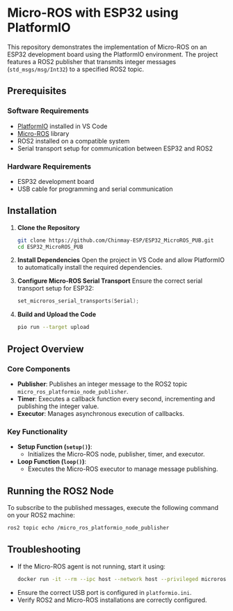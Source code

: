 # Micro-ROS with ESP32 using PlatformIO

This repository demonstrates the implementation of Micro-ROS on an ESP32 development board using the PlatformIO environment. The project features a ROS2 publisher that transmits integer messages (`std_msgs/msg/Int32`) to a specified ROS2 topic.

## Prerequisites

### Software Requirements
- [PlatformIO](https://platformio.org/) installed in VS Code
- [Micro-ROS](https://micro.ros.org/) library
- ROS2 installed on a compatible system
- Serial transport setup for communication between ESP32 and ROS2

### Hardware Requirements
- ESP32 development board
- USB cable for programming and serial communication

## Installation

1. **Clone the Repository**
   ```sh
   git clone https://github.com/Chinmay-ESP/ESP32_MicroROS_PUB.git
   cd ESP32_MicroROS_PUB
   ```

2. **Install Dependencies**
   Open the project in VS Code and allow PlatformIO to automatically install the required dependencies.

3. **Configure Micro-ROS Serial Transport**
   Ensure the correct serial transport setup for ESP32:
   ```cpp
   set_microros_serial_transports(Serial);
   ```

4. **Build and Upload the Code**
   ```sh
   pio run --target upload
   ```

## Project Overview

### Core Components
- **Publisher**: Publishes an integer message to the ROS2 topic `micro_ros_platformio_node_publisher`.
- **Timer**: Executes a callback function every second, incrementing and publishing the integer value.
- **Executor**: Manages asynchronous execution of callbacks.

### Key Functionality
- **Setup Function (`setup()`)**:
  - Initializes the Micro-ROS node, publisher, timer, and executor.
- **Loop Function (`loop()`)**:
  - Executes the Micro-ROS executor to manage message publishing.

## Running the ROS2 Node

To subscribe to the published messages, execute the following command on your ROS2 machine:
```sh
ros2 topic echo /micro_ros_platformio_node_publisher
```

## Troubleshooting

- If the Micro-ROS agent is not running, start it using:
  ```sh
  docker run -it --rm --ipc host --network host --privileged microros/micro-ros-agent:humble serial -b 115200 --dev /dev/ttyUSB0
  ```
- Ensure the correct USB port is configured in `platformio.ini`.
- Verify ROS2 and Micro-ROS installations are correctly configured.

